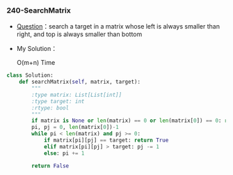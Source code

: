 

### 240-SearchMatrix

+ [Question](https://leetcode-cn.com/problems/search-a-2d-matrix-ii/)：search a target in a matrix whose left is always smaller than right, and top is always smaller than bottom

+ My Solution：

  O(m+n) Time

```python
class Solution:
    def searchMatrix(self, matrix, target):
        """
        :type matrix: List[List[int]]
        :type target: int
        :rtype: bool
        """
        if matrix is None or len(matrix) == 0 or len(matrix[0]) == 0: return False
        pi, pj = 0, len(matrix[0])-1
        while pi < len(matrix) and pj >= 0:
            if matrix[pi][pj] == target: return True
            elif matrix[pi][pj] > target: pj -= 1
            else: pi += 1

        return False        
        
```

